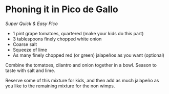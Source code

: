 Phoning it in Pico de Gallo
===========================

_Super Quick & Easy Pico_


* 1 pint grape tomatoes, quartered (make your kids do this part)
* 3 tablespoons finely chopped white onion
* Coarse salt
* Squeeze of lime
* As many finely chopped red (or green) jalapeños as you want (optional)

Combine the tomatoes, cilantro and onion together in a bowl. Season to taste with salt and lime.

Reserve some of this mixture for kids, and then add as much jalapeño as you like to the remaining mixture for the non wimps.
